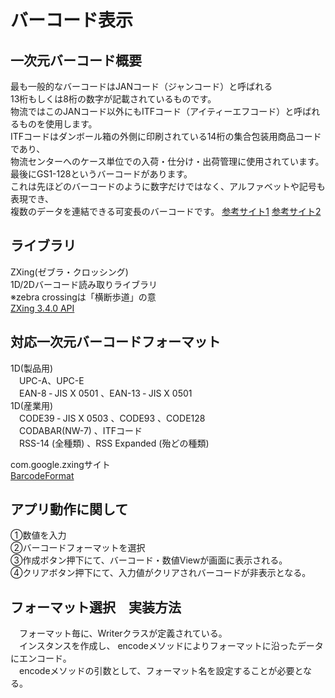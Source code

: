 # バーコード表示

## 一次元バーコード概要
最も一般的なバーコードはJANコード（ジャンコード）と呼ばれる  
13桁もしくは8桁の数字が記載されているものです。  
物流ではこのJANコード以外にもITFコード（アイティーエフコード）と呼ばれるものを使用します。  
ITFコードはダンボール箱の外側に印刷されている14桁の集合包装用商品コードであり、  
物流センターへのケース単位での入荷・仕分け・出荷管理に使用されています。  
最後にGS1-128というバーコードがあります。  
これは先ほどのバーコードのように数字だけではなく、アルファベットや記号も表現でき、  
複数のデータを連結できる可変長のバーコードです。
[参考サイト1](https://www.tmys.co.jp/blog/logistics/一次元、二次元バーコード、rfidの違い)
[参考サイト2](https://weblabo.oscasierra.net/java-zxing-1/)

## ライブラリ  
 ZXing(ゼブラ・クロッシング)  
 1D/2Dバーコード読み取りライブラリ  
 ※zebra crossingは「横断歩道」の意  
 [ZXing 3.4.0 API](https://zxing.github.io/zxing/apidocs/)

## 対応一次元バーコードフォーマット  
  1D(製品用)  
  　UPC-A、UPC-E  
  　EAN-8 ‐ JIS X 0501 、EAN-13 ‐ JIS X 0501  
  1D(産業用)  
  　CODE39 ‐ JIS X 0503 、CODE93 、CODE128  
  　CODABAR(NW-7) 、ITFコード  
  　RSS-14 (全種類) 、RSS Expanded (殆どの種類)  

  com.google.zxingサイト  
[BarcodeFormat](https://zxing.github.io/zxing/apidocs/)

## アプリ動作に関して  
  ①数値を入力  
  ②バーコードフォーマットを選択  
  ③作成ボタン押下にて、バーコード・数値Viewが画面に表示される。  
  ④クリアボタン押下にて、入力値がクリアされバーコードが非表示となる。

## フォーマット選択　実装方法  
　フォーマット毎に、Writerクラスが定義されている。  
　インスタンスを作成し、 encodeメソッドによりフォーマットに沿ったデータにエンコード。  
　encodeメソッドの引数として、フォーマット名を設定することが必要となる。  
